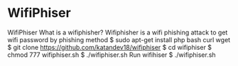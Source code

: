 # WifiPhiser
WifiPhiser  What is a wifiphisher? Wifiphisher is a wifi phishing attack to get wifi password by phishing method  $ sudo apt-get install php bash curl wget $ git clone https://github.com/katandev18/wifiphiser $ cd wifiphiser $ chmod 777 wifiphiser.sh $ ./wifiphiser.sh Run wifihiser $ ./wifiphiser.sh
